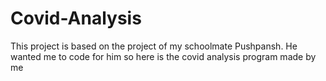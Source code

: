 # Covid-Analysis
This project is based on the project of my schoolmate Pushpansh. He wanted me to code for him so here is the covid analysis program made by me
